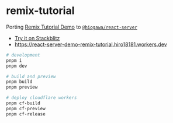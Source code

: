 # remix-tutorial

Porting [Remix Tutorial Demo](https://github.com/remix-run/remix/blob/b07921efd5e8eed98e2996749852777c71bc3e50/docs/start/tutorial.md) to [`@hiogawa/react-server`](https://github.com/hi-ogawa/vite-plugins/tree/main/packages/react-server)

- [Try it on Stackblitz](https://stackblitz.com/https://github.com/hi-ogawa/react-server-demo-remix-tutorial)
- https://react-server-demo-remix-tutorial.hiro18181.workers.dev

```sh
# development
pnpm i
pnpm dev

# build and preview
pnpm build
pnpm preview

# deploy cloudflare workers
pnpm cf-build
pnpm cf-preview
pnpm cf-release
```
